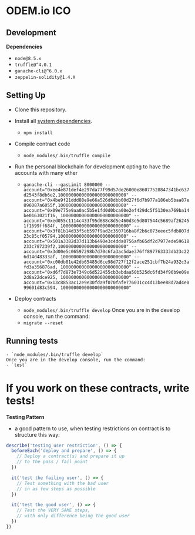 # ODEM.io ICO

## Development

**Dependencies**

* `node@8.5.x`
* `truffle@^4.0.1`
* `ganache-cli@^6.0.x`
* `zeppelin-solidity@1.4.X`

## Setting Up

* Clone this repository.

* Install all [system dependencies](#development).

  * `npm install`

* Compile contract code

  * `node_modules/.bin/truffle compile`

* Run the personal blockchain for development opting to have the accounts with many ether

  * `ganache-cli --gasLimit 8000000 --account="0xee4e871def4e297da77f99d57de26000e86077528847341bc637d2543f8db6e2,10000000000000000000000000" --account="0x4be9f21ddd88e9e66a526d8dbb00d27f6d7b977a186eb5baa87e896087a6055f,10000000000000000000000000" --account="0x09e775e9aa0ac5b5e1fd0d0bca00e2ef429dc5f5130ea769ba14be0163021f16, 10000000000000000000000000" --account="0xed055c1114c433f95d688c8d5e460d3e5d807544c5689af262451f1699ff684f, 10000000000000000000000000" --account="0x3f81b14d33f5eb597f9ad2c350716ba8f2b6c073eeec5fdb807d23c85cf05794,10000000000000000000000000" --account="0x501a3382d37d113b6490e3c4dda0756afb65df2d7977ede59618233c787239f2,10000000000000000000000000" --account="0x3d00e5c06597298b7d70c6fa3ac5dae376ff897763333db23c226d14d48333af, 10000000000000000000000000" --account="0xc00db81e42db65485d6ce98d727f12f2ace251cbf7b24a932c3afd3a356876ad, 10000000000000000000000000" --account="0xd6f7d873e7349c6d522455cb3ebdaa50b525dc6fd34f96b9e09e2d8a22dce925, 10000000000000000000000000" --account="0x13c8853ac12e9e30fda9f070fafe776031cc4d13bee88d7ad4e099601d83c594, 10000000000000000000000000"`

* Deploy contracts
  * `node_modules/.bin/truffle develop`
    Once you are in the develop console, run the command:
  * `migrate --reset`

## Running tests

    - `node_modules/.bin/truffle develop`
    Once you are in the develop console, run the command:
    - `test`

# If you work on these contracts, write tests!

**Testing Pattern**

* a good pattern to use, when testing restrictions on contract is to structure this way:

```javascript
describe('testing user restriction', () => {
  beforeEach('deploy and prepare', () => {
    // Deploy a contract(s) and prepare it up
    // to the pass / fail point
  })

  it('test the failing user', () => {
    // Test something with the bad user
    // in as few steps as possible
  })

  it('test the good user', () => {
    // Test the VERY SAME steps,
    // with only difference being the good user
  })
})
```
